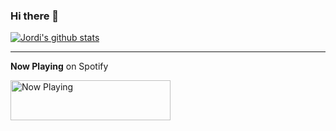 ### Hi there 👋

[![Jordi's github stats](https://github-readme-stats.vercel.app/api?username=jordihales&show_icons=true&theme=dracula)](https://github.com/jordihales/github-readme-stats)

---

**Now Playing** on Spotify

<a href="https://status.nmoo.dev/now-playing?open">
    <img src="https://status.nmoo.dev/now-playing" width="256" height="64" alt="Now Playing">
</a>

